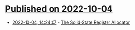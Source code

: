# [Published on 2022-10-04](index.md)

* [2022-10-04, 14:24:07](https://lobste.rs/s/od8rzt/solid_state_register_allocator) - [The Solid-State Register Allocator](https://www.mattkeeter.com/blog/2022-10-04-ssra/)
